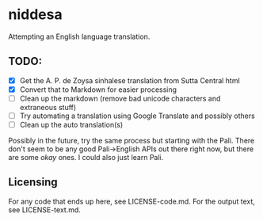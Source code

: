 # niddesa

Attempting an English language translation.

## TODO:

* [x] Get the A. P. de Zoysa sinhalese translation from Sutta Central html
* [x] Convert that to Markdown for easier processing
* [ ] Clean up the markdown (remove bad unicode characters and extraneous stuff)
* [ ] Try automating a translation using Google Translate and possibly others
* [ ] Clean up the auto translation(s)

Possibly in the future, try the same process but starting with the Pali. There
don't seem to be any good Pali->English APIs out there right now, but there are
some _okay_ ones. I could also just learn Pali.

## Licensing

For any code that ends up here, see LICENSE-code.md. For the output text, see
LICENSE-text.md.
